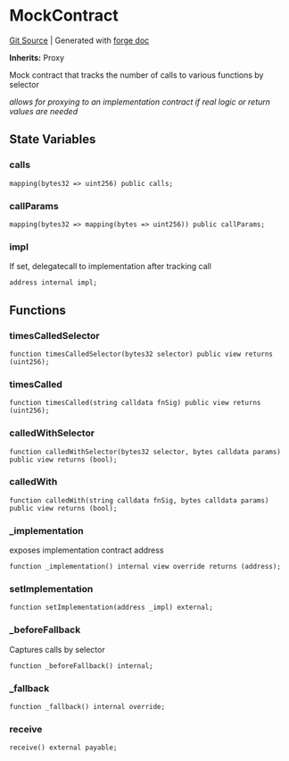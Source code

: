 # MockContract
[Git Source](https://github.com/uniswap/v4-core/blob/1141642f8ba4665a50660886a8a8401526677045/src/test/MockContract.sol)
| Generated with [forge doc](https://book.getfoundry.sh/reference/forge/forge-doc)

**Inherits:**
Proxy

Mock contract that tracks the number of calls to various functions by selector

*allows for proxying to an implementation contract
if real logic or return values are needed*


## State Variables
### calls

```solidity
mapping(bytes32 => uint256) public calls;
```


### callParams

```solidity
mapping(bytes32 => mapping(bytes => uint256)) public callParams;
```


### impl
If set, delegatecall to implementation after tracking call


```solidity
address internal impl;
```


## Functions
### timesCalledSelector


```solidity
function timesCalledSelector(bytes32 selector) public view returns (uint256);
```

### timesCalled


```solidity
function timesCalled(string calldata fnSig) public view returns (uint256);
```

### calledWithSelector


```solidity
function calledWithSelector(bytes32 selector, bytes calldata params) public view returns (bool);
```

### calledWith


```solidity
function calledWith(string calldata fnSig, bytes calldata params) public view returns (bool);
```

### _implementation

exposes implementation contract address


```solidity
function _implementation() internal view override returns (address);
```

### setImplementation


```solidity
function setImplementation(address _impl) external;
```

### _beforeFallback

Captures calls by selector


```solidity
function _beforeFallback() internal;
```

### _fallback


```solidity
function _fallback() internal override;
```

### receive


```solidity
receive() external payable;
```

